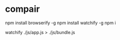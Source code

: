 # compair

npm install browserify -g
npm install watchify -g
npm i

watchify ./js/app.js > ./js/bundle.js
